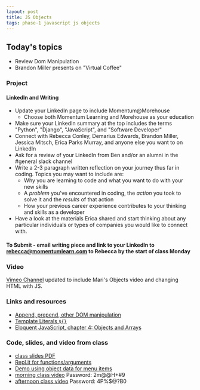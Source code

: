 ```yaml
---
layout: post
title: JS Objects
tags: phase-1 javascript js objects
---
```


## Today's topics

- Review Dom Manipulation
- Brandon Miller presents on "Virtual Coffee"

### Project
#### LinkedIn and Writing
- Update your LinkedIn page to include Momentum@Morehouse
    - Choose both Momentum Learning and Morehouse as your education
- Make sure your LinkedIn summary at the top includes the terms "Python", "Django", "JavaScript", and "Software Developer"
- Connect with Rebecca Conley, Demarius Edwards, Brandon Miller, Jessica Mitsch, Erica Parks Murray, and anyone else you want to on LinkedIn
- Ask for a review of your LinkedIn from Ben and/or an alumni in the #general slack channel
- Write a 2-3 paragraph written reflection on your journey thus far in coding. Topics you may want to include are:
    - Why you are learning to code and what you want to do with your new skills
    - A *problem* you've encountered in coding, the *action* you took to solve it and the *results* of that action
    - How your previous career experience contributes to your thinking and skills as a developer
- Have a look at the materials Erica shared and start thinking about any particular individuals or types of companies you would like to connect with.
#### To Submit - email writing piece and link to your LinkedIn to rebecca@momentumlearn.com to Rebecca by the start of class Monday

### Video
[Vimeo Channel](https://vimeo.com/showcase/m-at-m) updated to include Mari's Objects video and changing HTML with JS.

### Links and resources

- [Append, prepend, other DOM manipulation](https://javascript.info/modifying-document)
- [Template Literals `${}`](https://dev.to/sarah_chima/an-introduction-to-es6-template-literals-94l)
- [Eloquent JavaScript, chapter 4: Objects and Arrays](https://eloquentjavascript.net/04_data.html)


### Code, slides, and video from class

- [class slides PDF](/slide-decks/js-objects.pdf)
- [Repl.it for functions/arguments](https://repl.it/repls/TemporalAjarRar)
- [Demo using object data for menu items](https://github.com/momentum-team-1/examples/tree/master/using-object-data)
- [morning class video](https://us02web.zoom.us/rec/share/puJzJe72-zlOH43r2GPRZJwzBYq8aaa81yNL-vMPy0fKd9rAZYLXDweyJUdlmrZW )  Password: 2m@@H+#9  
- [afternoon class video](https://us02web.zoom.us/rec/share/veAvPo3OqXlOaY2S6GPkXoIBHtXuX6a81yQZrvpbnR3M_xznne66DwDgBD9mbwFk ) Password: 4P%$@?B0
